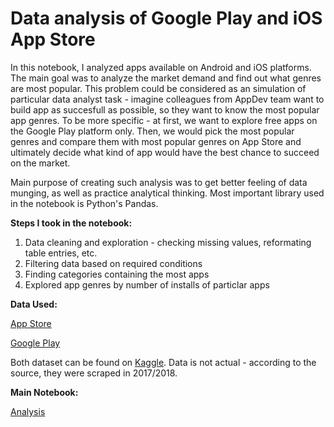 # Data analysis of Google Play and iOS App Store

In this notebook, I analyzed apps available on Android and iOS platforms. The main goal was to analyze the market demand and find out what genres are most popular. This problem
could be considered as an simulation of particular data analyst task - imagine colleagues from AppDev team want to build app as succesfull as possible, so they want to know the most popular
app genres. To be more specific - at first, we want to explore free apps on the Google Play platform only. Then, we would pick the most popular genres and compare them with most popular genres
on App Store and ultimately decide what kind of app would have the best chance to succeed on the market.

Main purpose of creating such analysis was to get better feeling of data munging, as well as practice analytical thinking. Most important library used in the notebook is Python's Pandas.

**Steps I took in the notebook:**
1) Data cleaning and exploration - checking missing values, reformating table entries, etc.
2) Filtering data based on required conditions
3) Finding categories containing the most apps
4) Explored app genres by number of installs of particlar apps


**Data Used:**

[App Store](https://github.com/viliam-gago/data_analysis_popular_apps/blob/master/AppleStore.csv)

[Google Play](https://github.com/viliam-gago/data_analysis_popular_apps/blob/master/googleplaystore.csv)

Both dataset can be found on [Kaggle](https://www.kaggle.com/notebooks). Data is not actual - according to the source, they were scraped in 2017/2018.

**Main Notebook:**

[Analysis](https://github.com/viliam-gago/data_analysis_popular_apps/blob/master/data_analysis.ipynb)


